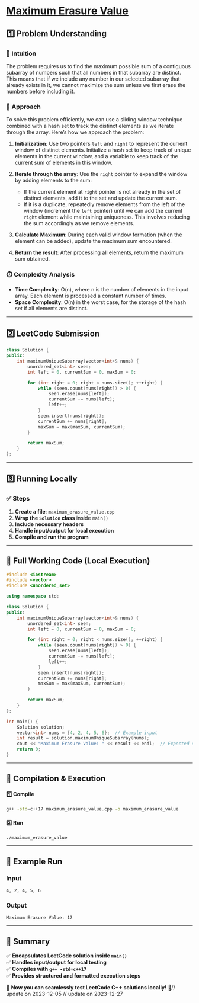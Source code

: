 # **[Maximum Erasure Value](https://leetcode.com/problems/maximum-erasure-value/description/)**  

## **1️⃣ Problem Understanding**  
### **📌 Intuition**  
The problem requires us to find the maximum possible sum of a contiguous subarray of numbers such that all numbers in that subarray are distinct. This means that if we include any number in our selected subarray that already exists in it, we cannot maximize the sum unless we first erase the numbers before including it.

### **🚀 Approach**  
To solve this problem efficiently, we can use a sliding window technique combined with a hash set to track the distinct elements as we iterate through the array. Here’s how we approach the problem:

1. **Initialization**: Use two pointers `left` and `right` to represent the current window of distinct elements. Initialize a hash set to keep track of unique elements in the current window, and a variable to keep track of the current sum of elements in this window.

2. **Iterate through the array**: Use the `right` pointer to expand the window by adding elements to the sum:
   - If the current element at `right` pointer is not already in the set of distinct elements, add it to the set and update the current sum.
   - If it is a duplicate, repeatedly remove elements from the left of the window (increment the `left` pointer) until we can add the current `right` element while maintaining uniqueness. This involves reducing the sum accordingly as we remove elements.

3. **Calculate Maximum**: During each valid window formation (when the element can be added), update the maximum sum encountered.

4. **Return the result**: After processing all elements, return the maximum sum obtained.

### **⏱️ Complexity Analysis**  
- **Time Complexity**: O(n), where n is the number of elements in the input array. Each element is processed a constant number of times.
- **Space Complexity**: O(n) in the worst case, for the storage of the hash set if all elements are distinct.

---  

## **2️⃣ LeetCode Submission**  
```cpp
class Solution {
public:
    int maximumUniqueSubarray(vector<int>& nums) {
        unordered_set<int> seen;
        int left = 0, currentSum = 0, maxSum = 0;

        for (int right = 0; right < nums.size(); ++right) {
            while (seen.count(nums[right]) > 0) {
                seen.erase(nums[left]);
                currentSum -= nums[left];
                left++;
            }
            seen.insert(nums[right]);
            currentSum += nums[right];
            maxSum = max(maxSum, currentSum);
        }

        return maxSum;
    }
};  
```  

---  

## **3️⃣ Running Locally**  
### **✅ Steps**  
1. **Create a file**: `maximum_erasure_value.cpp`  
2. **Wrap the `Solution` class** inside `main()`  
3. **Include necessary headers**  
4. **Handle input/output for local execution**  
5. **Compile and run the program**  

---  

## **📝 Full Working Code (Local Execution)**  
```cpp
#include <iostream>
#include <vector>
#include <unordered_set>

using namespace std;

class Solution {
public:
    int maximumUniqueSubarray(vector<int>& nums) {
        unordered_set<int> seen;
        int left = 0, currentSum = 0, maxSum = 0;

        for (int right = 0; right < nums.size(); ++right) {
            while (seen.count(nums[right]) > 0) {
                seen.erase(nums[left]);
                currentSum -= nums[left];
                left++;
            }
            seen.insert(nums[right]);
            currentSum += nums[right];
            maxSum = max(maxSum, currentSum);
        }

        return maxSum;
    }
};

int main() {
    Solution solution;
    vector<int> nums = {4, 2, 4, 5, 6};  // Example input
    int result = solution.maximumUniqueSubarray(nums);
    cout << "Maximum Erasure Value: " << result << endl;  // Expected output: 17
    return 0;
}
```  

---  

## **🔧 Compilation & Execution**  
#### **1️⃣ Compile**  
```bash
g++ -std=c++17 maximum_erasure_value.cpp -o maximum_erasure_value
```  

#### **2️⃣ Run**  
```bash
./maximum_erasure_value
```  

---  

## **🎯 Example Run**  
### **Input**  
```
4, 2, 4, 5, 6
```  
### **Output**  
```
Maximum Erasure Value: 17
```  

---  

## **📌 Summary**  
✅ **Encapsulates LeetCode solution inside `main()`**  
✅ **Handles input/output for local testing**  
✅ **Compiles with `g++ -std=c++17`**  
✅ **Provides structured and formatted execution steps**  

🚀 **Now you can seamlessly test LeetCode C++ solutions locally!** 🚀// update on 2023-12-05
// update on 2023-12-27
